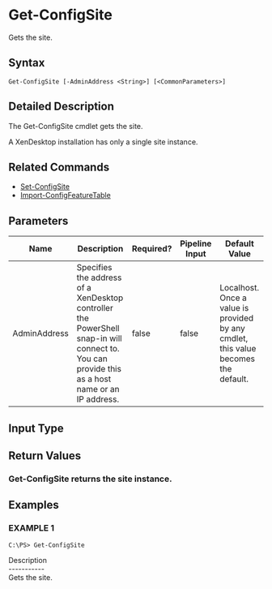 ﻿# Get-ConfigSite

   Gets the site.

## Syntax
```
Get-ConfigSite [-AdminAddress <String>] [<CommonParameters>]
```

## Detailed Description
   The Get-ConfigSite cmdlet gets the site.

A XenDesktop installation has only a single site instance.

## Related Commands
  * [Set-ConfigSite](Set-ConfigSite/)
  * [Import-ConfigFeatureTable](Import-ConfigFeatureTable/)
## Parameters

| Name   | Description | Required? | Pipeline Input | Default Value |
| --- | --- | --- | --- | --- |
| AdminAddress | Specifies the address of a XenDesktop controller the PowerShell snap-in will connect to. You can provide this as a host name or an IP address. | false | false | Localhost. Once a value is provided by any cmdlet, this value becomes the default. |

## Input Type
### 
   
## Return Values
### Get-ConfigSite returns the site instance.
   
## Examples

### EXAMPLE 1
```
C:\PS> Get-ConfigSite
```
   Description<br>-----------<br>Gets the site.
